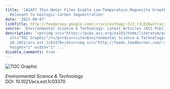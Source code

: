 ```yaml
---
title: '[ASAP] Thin Water Films Enable Low-Temperature Magnesite Growth Under Conditions
  Relevant to Geologic Carbon Sequestration'
date: '2021-09-07'
linkTitle: http://feedproxy.google.com/~r/acs/esthag/~3/Z-rJLE2bwzY/acs.est.1c03370
source: 'Environmental Science & Technology: Latest Articles (ACS Publications)'
description: '<p><img src="https://pubs.acs.org/na101/home/literatum/publisher/achs/journals/content/esthag/0/esthag.ahead-of-print/acs.est.1c03370/20210907/images/medium/es1c03370_0005.gif"
  alt="TOC Graphic"/></p><div><cite>Environmental Science & Technology</cite></div><div>DOI:
  10.1021/acs.est.1c03370</div><img src="http://feeds.feedburner.com/~r/acs/esthag/~4/Z-rJLE2bwzY"
  height="1" width="1" ...'
disable_comments: true
---
```

<p><img src="https://pubs.acs.org/na101/home/literatum/publisher/achs/journals/content/esthag/0/esthag.ahead-of-print/acs.est.1c03370/20210907/images/medium/es1c03370_0005.gif" alt="TOC Graphic"/></p><div><cite>Environmental Science & Technology</cite></div><div>DOI: 10.1021/acs.est.1c03370</div><img src="http://feeds.feedburner.com/~r/acs/esthag/~4/Z-rJLE2bwzY" height="1" width="1" ...